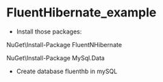 # FluentHibernate_example

* Install those packages:

NuGet\Install-Package FluentNHibernate

NuGet\Install-Package MySql.Data


* Create database fluenthb in mySQL

